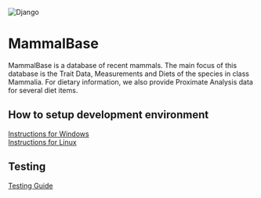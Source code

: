 ![Django](https://github.com/karilint/mammalbase/actions/workflows/django.yml/badge.svg)
# MammalBase

MammalBase is a database of recent mammals. The main focus of this database is the Trait Data, Measurements and Diets of the species in class Mammalia. For dietary information, we also provide Proximate Analysis data for several diet items.

## How to setup development environment

[Instructions for Windows](documentation/windows-instructions.md)  
[Instructions for Linux](documentation/linux-instructions.md)

## Testing
[Testing Guide](documentation/testing.md)
